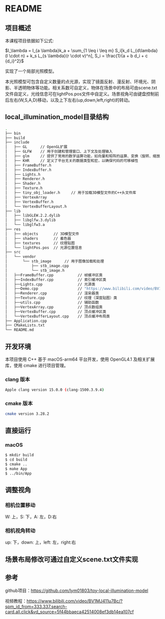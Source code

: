 # README

## 项目概述
本课程项目依据如下公式:

$I_\lambda = I_{a \lambda}k_a + \sum_{1 \leq i \leq m} S_i[k_d L_{d\lambda}(l \cdot n) + k_s L_{s \lambda}(r \cdot v)^n], S_i = \frac{1}{a + b d_i + c {d_i}^2}$

实现了一个局部光照模型。

本光照模型可包含自定义数量的点光源，实现了镜面反射、漫反射、环境光、阴影、半透明物体等功能。相关系数可自定义，物体在场景中的布局可由scene.txt文件自定义，光线信息可在lightPos.pos文件中自定义。场景视角可由键盘控制前后左右(W,S,A,D)移动，以及上下左右(up,down,left,right)的转动。

## local_illumination_model目录结构
```sh
.
├── bin
├── build
├── include
│   ├── GL      // OpenGL扩展
│   ├── GLFW    // 用于创建和管理窗口、上下文及处理输入
│   ├── glm     // 提供了常用的数学运算功能，如向量和矩阵的运算、变换（旋转、缩放、平移等），以及投影矩阵和视图矩阵的计算
│   ├── KHR     // 定义了平台无关的数据类型和宏，以确保代码的可移植性
│   ├── FrameBuffer.h
│   ├── IndexBuffer.h
│   ├── Lights.h
│   ├── Renderer.h
│   ├── Shader.h
│   ├── Texture.h
│   ├── tiny_obj_loader.h     // 用于加载3D模型文件的C++头文件库
│   ├── VertexArray
│   ├── VertexBuffer.h
│   └── VertexBufferLayout.h
├── lib
│   ├── libGLEW.2.2.dylib
│   ├── libglfw.3.dylib
│   └── libglfw3.a
├── res
│   ├── objects       // 3D模型文件
│   ├── shaders       // 着色器
│   ├── textures      // 纹理贴图
│   └── lightPos.pos  // 光源位置信息
├── src
│   └── vendor
│       └── stb_image      // 用于图像加载和处理
│           ├── stb_image.cpp
│           └── stb_image.h
│   ├──FrameBuffer.cpp           // 帧缓冲区类
│   ├──IndexBuffer.cpp           // 索引缓冲区类
│   ├──Lights.cpp                // 光源类
│   ├──Demo.cpp                  // "https://www.bilibili.com/video/BV1MJ411u7Bc/?spm_id_from=333.337.search-card.all.click&vd_source=5f44bbaeca42514008ef3db14ea107cf"中的示例程序
│   ├──Renderer.cpp              // 渲染器类
│   ├──Texture.cpp               // 纹理（深度贴图）类
│   ├──utils.cpp                 // 辅助函数
│   ├──VertexArray.cpp           // 顶点数组类
│   ├──VertexBuffer.cpp          // 顶点缓冲区类
│   └──VertexBufferLayout.cpp    // 顶点缓冲布局类
├── Application.cpp
├── CMakeLists.txt
└── README.md
```

## 开发环境
本项目使用 C++ 基于 macOS-arm64 平台开发，使用 OpenGL4.1 及相关扩展库，使用 cmake 进行项目管理。

### clang 版本 
```sh
Apple clang version 15.0.0 (clang-1500.3.9.4) 
```

### cmake 版本
```sh
cmake version 3.28.2
```

## 直接运行
### macOS
```sh
$ mkdir build
$ cd build
$ cmake ..
$ make App
$ ../bin/App
```

## 调整视角

### 相机位置移动
W: 上，S: 下，A: 左，D:右

### 相机视角转动
up: 下，down: 上，left: 左，right:右

## 场景布局修改可通过自定义scene.txt文件实现

## 参考
github项目：https://github.com/lym01803/toy-local-illumination-model

视频教程：https://www.bilibili.com/video/BV1MJ411u7Bc/?spm_id_from=333.337.search-card.all.click&vd_source=5f44bbaeca42514008ef3db14ea107cf